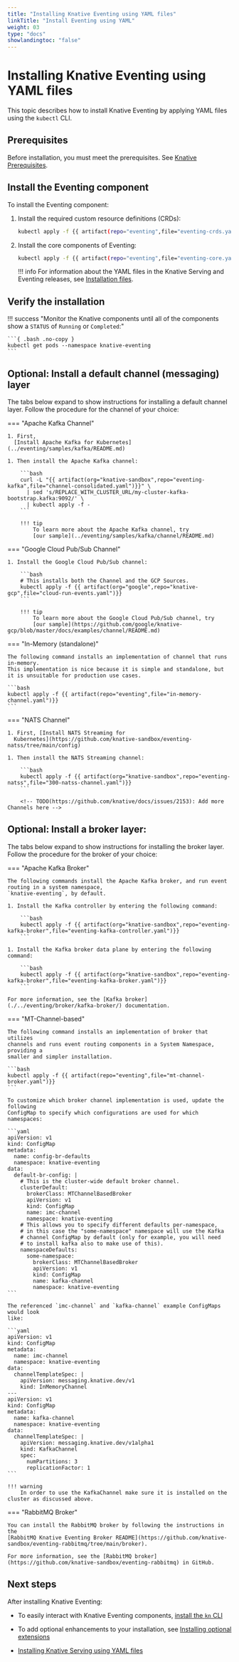 ```yaml
---
title: "Installing Knative Eventing using YAML files"
linkTitle: "Install Eventing using YAML"
weight: 03
type: "docs"
showlandingtoc: "false"
---
```


# Installing Knative Eventing using YAML files

This topic describes how to install Knative Eventing by applying YAML files using the `kubectl` CLI.

## Prerequisites

Before installation, you must meet the prerequisites.
See [Knative Prerequisites](./prerequisites.md).

## Install the Eventing component

To install the Eventing component:

1. Install the required custom resource definitions (CRDs):

    ```bash
    kubectl apply -f {{ artifact(repo="eventing",file="eventing-crds.yaml")}}
    ```

1. Install the core components of Eventing:

    ```bash
    kubectl apply -f {{ artifact(repo="eventing",file="eventing-core.yaml")}}
    ```

    !!! info
        For information about the YAML files in the Knative Serving and Eventing releases, see
        [Installation files](./installation-files.md).


## Verify the installation


!!! success "Monitor the Knative components until all of the components show a `STATUS` of `Running` or `Completed`:"

    ```{ .bash .no-copy }
    kubectl get pods --namespace knative-eventing
    ```


## Optional: Install a default channel (messaging) layer

The tabs below expand to show instructions for installing a default channel layer.
Follow the procedure for the channel of your choice:

<!-- This indentation is important for things to render properly. -->

=== "Apache Kafka Channel"

    1. First,
      [Install Apache Kafka for Kubernetes](../eventing/samples/kafka/README.md)

    1. Then install the Apache Kafka channel:

        ```bash
        curl -L "{{ artifact(org="knative-sandbox",repo="eventing-kafka",file="channel-consolidated.yaml")}}" \
          | sed 's/REPLACE_WITH_CLUSTER_URL/my-cluster-kafka-bootstrap.kafka:9092/' \
          | kubectl apply -f -
        ```

        !!! tip
            To learn more about the Apache Kafka channel, try
            [our sample](../eventing/samples/kafka/channel/README.md)


=== "Google Cloud Pub/Sub Channel"

    1. Install the Google Cloud Pub/Sub channel:

        ```bash
        # This installs both the Channel and the GCP Sources.
        kubectl apply -f {{ artifact(org="google",repo="knative-gcp",file="cloud-run-events.yaml")}}
        ```

        !!! tip
            To learn more about the Google Cloud Pub/Sub channel, try
            [our sample](https://github.com/google/knative-gcp/blob/master/docs/examples/channel/README.md)


=== "In-Memory (standalone)"

    The following command installs an implementation of channel that runs in-memory.
    This implementation is nice because it is simple and standalone, but it is unsuitable for production use cases.

    ```bash
    kubectl apply -f {{ artifact(repo="eventing",file="in-memory-channel.yaml")}}
    ```

=== "NATS Channel"

    1. First, [Install NATS Streaming for
      Kubernetes](https://github.com/knative-sandbox/eventing-natss/tree/main/config)

    1. Then install the NATS Streaming channel:

        ```bash
        kubectl apply -f {{ artifact(org="knative-sandbox",repo="eventing-natss",file="300-natss-channel.yaml")}}
        ```

        <!-- TODO(https://github.com/knative/docs/issues/2153): Add more Channels here -->



## Optional: Install a broker layer:

The tabs below expand to show instructions for installing the broker layer.
Follow the procedure for the broker of your choice:

<!-- This indentation is important for things to render properly. -->
=== "Apache Kafka Broker"

    The following commands install the Apache Kafka broker, and run event routing in a system namespace,
    `knative-eventing`, by default.

    1. Install the Kafka controller by entering the following command:

        ```bash
        kubectl apply -f {{ artifact(org="knative-sandbox",repo="eventing-kafka-broker",file="eventing-kafka-controller.yaml")}}
        ```

    1. Install the Kafka broker data plane by entering the following command:

        ```bash
        kubectl apply -f {{ artifact(org="knative-sandbox",repo="eventing-kafka-broker",file="eventing-kafka-broker.yaml")}}
        ```

    For more information, see the [Kafka broker](./../eventing/broker/kafka-broker/) documentation.

=== "MT-Channel-based"

    The following command installs an implementation of broker that utilizes
    channels and runs event routing components in a System Namespace, providing a
    smaller and simpler installation.

    ```bash
    kubectl apply -f {{ artifact(repo="eventing",file="mt-channel-broker.yaml")}}
    ```

    To customize which broker channel implementation is used, update the following
    ConfigMap to specify which configurations are used for which namespaces:

    ```yaml
    apiVersion: v1
    kind: ConfigMap
    metadata:
      name: config-br-defaults
      namespace: knative-eventing
    data:
      default-br-config: |
        # This is the cluster-wide default broker channel.
        clusterDefault:
          brokerClass: MTChannelBasedBroker
          apiVersion: v1
          kind: ConfigMap
          name: imc-channel
          namespace: knative-eventing
        # This allows you to specify different defaults per-namespace,
        # in this case the "some-namespace" namespace will use the Kafka
        # channel ConfigMap by default (only for example, you will need
        # to install kafka also to make use of this).
        namespaceDefaults:
          some-namespace:
            brokerClass: MTChannelBasedBroker
            apiVersion: v1
            kind: ConfigMap
            name: kafka-channel
            namespace: knative-eventing
    ```

    The referenced `imc-channel` and `kafka-channel` example ConfigMaps would look
    like:

    ```yaml
    apiVersion: v1
    kind: ConfigMap
    metadata:
      name: imc-channel
      namespace: knative-eventing
    data:
      channelTemplateSpec: |
        apiVersion: messaging.knative.dev/v1
        kind: InMemoryChannel
    ---
    apiVersion: v1
    kind: ConfigMap
    metadata:
      name: kafka-channel
      namespace: knative-eventing
    data:
      channelTemplateSpec: |
        apiVersion: messaging.knative.dev/v1alpha1
        kind: KafkaChannel
        spec:
          numPartitions: 3
          replicationFactor: 1
    ```

    !!! warning
        In order to use the KafkaChannel make sure it is installed on the cluster as discussed above.

=== "RabbitMQ Broker"

    You can install the RabbitMQ broker by following the instructions in the
    [RabbitMQ Knative Eventing Broker README](https://github.com/knative-sandbox/eventing-rabbitmq/tree/main/broker).

    For more information, see the [RabbitMQ broker](https://github.com/knative-sandbox/eventing-rabbitmq) in GitHub.

## Next steps

After installing Knative Eventing:

- To easily interact with Knative Eventing components, [install the `kn` CLI](/docs/client/install-kn.md)

- To add optional enhancements to your installation, see [Installing optional extensions](./install-extensions.md)

- [Installing Knative Serving using YAML files](./install-serving-with-yaml.md)
